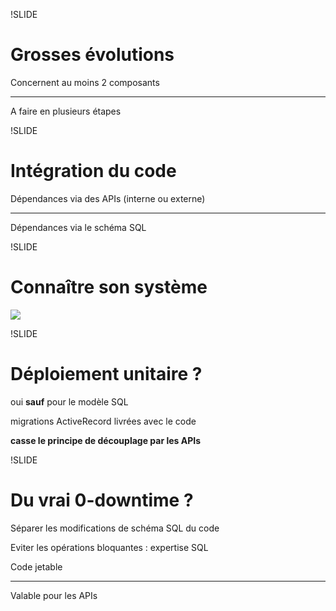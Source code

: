 !SLIDE
# Grosses évolutions

Concernent au moins 2 composants

* * *

A faire en plusieurs étapes


!SLIDE
# Intégration du code

Dépendances via des APIs (interne ou externe)

* * *

Dépendances via le schéma SQL


!SLIDE
# Connaître son système

![](assets/illustrations/schema.png)


!SLIDE
# Déploiement unitaire ?

oui **sauf** pour le modèle SQL

migrations ActiveRecord livrées avec le code

**casse le principe de découplage par les APIs**


!SLIDE
# Du vrai 0-downtime ?

Séparer les modifications de schéma SQL du code

Eviter les opérations bloquantes : expertise SQL

Code jetable

* * *

Valable pour les APIs
